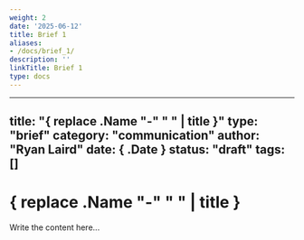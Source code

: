 ```yaml
---
weight: 2
date: '2025-06-12'
title: Brief 1
aliases:
- /docs/brief_1/
description: ''
linkTitle: Brief 1
type: docs
---
```


---
title: "{ replace .Name "-" " " | title }"
type: "brief"
category: "communication"
author: "Ryan Laird"
date: { .Date }
status: "draft"
tags: []
---

# { replace .Name "-" " " | title }

Write the content here...
